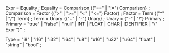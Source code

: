 Expr        = Equality ;
Equality    = Comparison {("==" | "!=") Comparison} ;
Comparison  = Factor {(">" | ">=" | "<" | "<=") Factor} ;
Factor      = Term {("*" | "/") Term} ;
Term        = Unary {("+" | "-") Unary} ;
Unary       = {"-" | "!"} Primary ;
Primary     = "true" | "false" | "null" | INT | FLOAT | CHAR | IDENTIFIER | "(" Expr ")" ;

Type        = "i8" | "i16" | "i32" | "i64" | "u8" | "u16" | "u32" | "u64" | "float" | "string" | "bool" ;
